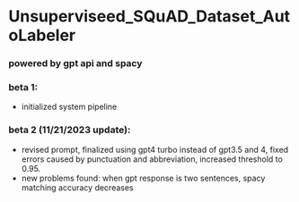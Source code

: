 # Unsuperviseed_SQuAD_Dataset_AutoLabeler

### powered by gpt api and spacy

### beta 1:
- initialized system pipeline
### beta 2 (11/21/2023 update):
- revised prompt, finalized using gpt4 turbo instead of gpt3.5 and 4, fixed errors caused by punctuation and abbreviation, increased threshold to 0.95.
- new problems found: when gpt response is two sentences, spacy matching accuracy decreases
